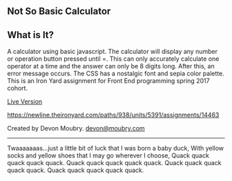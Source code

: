 Not So Basic Calculator
-----------------------

What is It?
-----------

A calculator using basic javascript. The calculator will display any number or operation button pressed until =. This can only accurately calculate one operator at a time and the answer can only be 8 digits long. After this, an error message occurs. The CSS has a nostalgic font and sepia color palette. This is an Iron Yard assignment for Front End programming spring 2017 cohort.

[Live Version](http://lumpy-light.surge.sh/)

https://newline.theironyard.com/paths/938/units/5391/assignments/14463

Created by Devon Moubry.
devon@moubry.com

-----------------------------------------------------------------------
Twaaaaaaas...just a little bit of luck that I was born a baby duck,
With yellow socks and yellow shoes that I may go wherever I choose,
Quack quack quack quack quack. Quack quack quack quack quack.
Quack quack quack quack quack. Quack quack quack quack quack.
